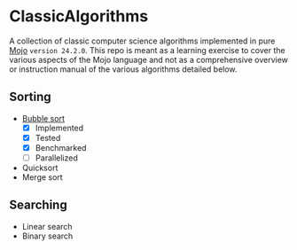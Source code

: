 # ClassicAlgorithms

A collection of classic computer science algorithms implemented in pure [Mojo](https://www.modular.com/max/mojo) `version 24.2.0`. This repo is meant as a learning exercise to cover the various aspects of the Mojo language and not as a comprehensive overview or instruction manual of the various algorithms detailed below.

## Sorting

- [Bubble sort](https://en.wikipedia.org/wiki/Bubble_sort)
  - [X] Implemented
  - [X] Tested
  - [X] Benchmarked
  - [ ] Parallelized
- Quicksort
- Merge sort

## Searching

- Linear search
- Binary search
